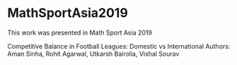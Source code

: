 # MathSportAsia2019
This work was presented in Math Sport Asia 2019

Competitive Balance in Football Leagues: Domestic vs International
Authors: Aman Sinha, Rohit Agarwal, Utkarsh Bairolia, Vishal Sourav
